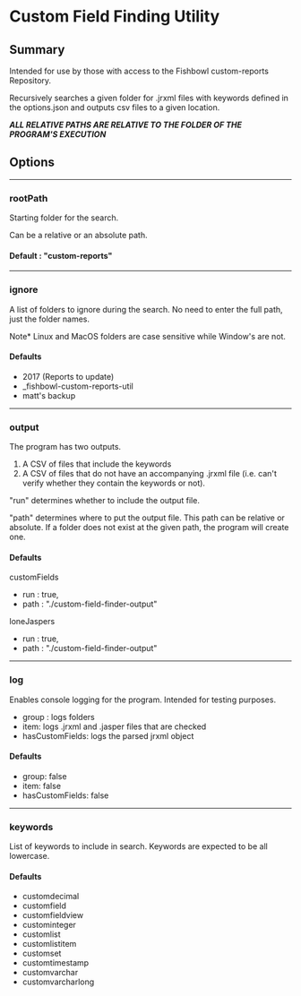 # Custom Field Finding Utility

## Summary

Intended for use by those with access to the Fishbowl custom-reports Repository.

Recursively searches a given folder for .jrxml files with keywords defined in the options.json and outputs csv files to a given location.

**_ALL RELATIVE PATHS ARE RELATIVE TO THE FOLDER OF THE PROGRAM'S EXECUTION_**

## Options

---

### rootPath

Starting folder for the search.

Can be a relative or an absolute path.

#### Default : "custom-reports"

---

### ignore

A list of folders to ignore during the search. No need to enter the full path, just the folder names.

Note\* Linux and MacOS folders are case sensitive while Window's are not.

#### Defaults

-  2017 (Reports to update)
-  \_fishbowl-custom-reports-util
-  matt's backup

---

### output

The program has two outputs.

1. A CSV of files that include the keywords
2. A CSV of files that do not have an accompanying .jrxml file (i.e. can't verify whether they contain the keywords or not).

"run" determines whether to include the output file.

"path" determines where to put the output file. This path can be relative or absolute. If a folder does not exist at the given path, the program will create one.

#### Defaults

customFields

-  run : true,
-  path : "./custom-field-finder-output"

loneJaspers

-  run : true,
-  path : "./custom-field-finder-output"

---

### log

Enables console logging for the program. Intended for testing purposes.

-  group : logs folders
-  item: logs .jrxml and .jasper files that are checked
-  hasCustomFields: logs the parsed jrxml object

#### Defaults

-  group: false
-  item: false
-  hasCustomFields: false

---

### keywords

List of keywords to include in search. Keywords are expected to be all lowercase.

#### Defaults

-  customdecimal
-  customfield
-  customfieldview
-  custominteger
-  customlist
-  customlistitem
-  customset
-  customtimestamp
-  customvarchar
-  customvarcharlong
